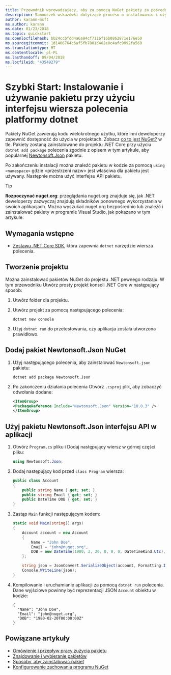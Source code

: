 ```yaml
---
title: Przewodnik wprowadzający, aby za pomocą NuGet pakiety za pośrednictwem interfejsu wiersza polecenia platformy dotnet
description: Samouczek wskazówki dotyczące procesu o instalowaniu i używaniu pakietu NuGet w projekcie platformy .NET Core.
author: karann-msft
ms.author: karann
ms.date: 01/23/2018
ms.topic: quickstart
ms.openlocfilehash: bb24ccbfdd4a6a94cf7116f16b0862871e176e50
ms.sourcegitcommit: 1d1406764c6af5fb7801d462e0c4afc9092fa569
ms.translationtype: MT
ms.contentlocale: pl-PL
ms.lasthandoff: 09/04/2018
ms.locfileid: "43549279"
---
```

# <a name="quickstart-install-and-use-a-package-using-the-dotnet-cli"></a>Szybki Start: Instalowanie i używanie pakietu przy użyciu interfejsu wiersza polecenia platformy dotnet

Pakiety NuGet zawierają kodu wielokrotnego użytku, które inni deweloperzy zapewnić dostępność do użycia w projektach. Zobacz [co to jest NuGet?](../What-is-NuGet.md) w tle. Pakiety zostaną zainstalowane do projektu .NET Core przy użyciu `dotnet add package` polecenia zgodnie z opisem w tym artykule, aby popularnej [Newtonsoft.Json](https://www.nuget.org/packages/Newtonsoft.Json/) pakietu.

Po zakończeniu instalacji można znaleźć pakietu w kodzie za pomocą `using <namespace>` gdzie \<przestrzeni nazw\> jest właściwa dla pakietu jest używany. Następnie można użyć interfejsu API pakietu.

> [!Tip]
> **Rozpoczynać nuget.org**: przeglądania nuget.org znajduje się, jak .NET deweloperzy zazwyczaj znajdują składników ponownego wykorzystania w swoich aplikacjach. Można wyszukać nuget.org bezpośrednio lub znaleźć i zainstalować pakiety w programie Visual Studio, jak pokazano w tym artykule.

## <a name="prerequisites"></a>Wymagania wstępne

- [Zestawu .NET Core SDK](https://www.microsoft.com/net/download/), która zapewnia `dotnet` narzędzie wiersza polecenia.

## <a name="create-a-project"></a>Tworzenie projektu

Można zainstalować pakietów NuGet do projektu .NET pewnego rodzaju. W tym przewodniku Utwórz prosty projekt konsoli .NET Core w następujący sposób:

1. Utwórz folder dla projektu.

1. Utwórz projekt za pomocą następującego polecenia:

    ```cli
    dotnet new console
    ```

1. Użyj `dotnet run` do przetestowania, czy aplikacja została utworzona prawidłowo.

## <a name="add-the-newtonsoftjson-nuget-package"></a>Dodaj pakiet Newtonsoft.Json NuGet

1. Użyj następującego polecenia, aby zainstalować `Newtonsoft.json` pakietu:

    ```cli
    dotnet add package Newtonsoft.Json
    ```

2. Po zakończeniu działania polecenia Otwórz `.csproj` plik, aby zobaczyć odwołania dodane:

    ```xml
   <ItemGroup>
    <PackageReference Include="Newtonsoft.Json" Version="10.0.3" />
   </ItemGroup>
    ```

## <a name="use-the-newtonsoftjson-api-in-the-app"></a>Użyj pakietu Newtonsoft.Json interfejsu API w aplikacji

1. Otwórz `Program.cs` pliku i Dodaj następujący wiersz w górnej części pliku:

    ```cs
    using Newtonsoft.Json;
    ```

1. Dodaj następujący kod przed `class Program` wiersza:

    ```cs
    public class Account
    {
        public string Name { get; set; }
        public string Email { get; set; }
        public DateTime DOB { get; set; }
    }
    ```

1. Zastąp `Main` funkcji następującym kodem:

    ```cs
    static void Main(string[] args)
    {
        Account account = new Account
        {
            Name = "John Doe",
            Email = "john@nuget.org",
            DOB = new DateTime(1980, 2, 20, 0, 0, 0, DateTimeKind.Utc),
        };

        string json = JsonConvert.SerializeObject(account, Formatting.Indented);
        Console.WriteLine(json);
    }
    ```

1. Kompilowanie i uruchamianie aplikacji za pomocą `dotnet run` polecenia. Dane wyjściowe powinny być reprezentacji JSON `Account` obiektu w kodzie:

    ```output
    {
      "Name": "John Doe",
      "Email": "john@nuget.org",
      "DOB": "1980-02-20T00:00:00Z"
    }
    ```

## <a name="related-articles"></a>Powiązane artykuły

- [Omówienie i przepływ pracy zużycia pakietu](../consume-packages/overview-and-workflow.md)
- [Znajdowanie i wybieranie pakietów](../consume-packages/finding-and-choosing-packages.md)
- [Sposoby, aby zainstalować pakiet](../consume-packages/ways-to-install-a-package.md)
- [Konfigurowanie zachowania programu NuGet](../consume-packages/configuring-nuget-behavior.md)
